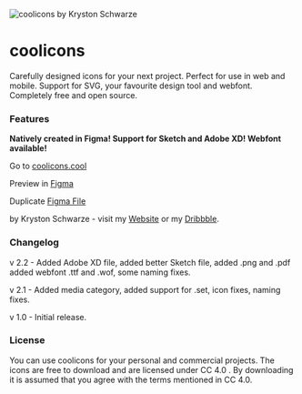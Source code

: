 
![coolicons by Kryston Schwarze](https://github.com/krystonschwarze/coolicons/blob/master/coolicons-feature-card.png?raw=true)

# coolicons

Carefully designed icons for your next project. Perfect for use in web and mobile. Support for SVG, your favourite design tool and webfont. Completely free and open source.

### Features

**Natively created in Figma!
Support for Sketch and Adobe XD! Webfont available!**

Go to [coolicons.cool](https://coolicons.cool/)

Preview in [Figma](https://www.figma.com/file/b4hqVEI6rPLC73QPdL3IxI/coolicons-v2.1?node-id=0%3A1)

Duplicate [Figma File](https://www.figma.com/c/file/800815864899415771/coolicons-v2.1)

by Kryston Schwarze - visit my [Website](https://krystonschwarze.com/) or my [Dribbble](https://dribbble.com/krystonschwarze).


### Changelog

v 2.2 - Added Adobe XD file, added better Sketch file, added .png and .pdf added webfont .ttf and .wof, some naming fixes.

v 2.1 - Added media category, added support for .set, icon fixes, naming fixes.

v 1.0 - Initial release.


### License
You can use coolicons for your personal and commercial projects. The icons are free to download and are licensed under CC 4.0 . By downloading it is assumed that you agree with the terms mentioned in CC 4.0.
